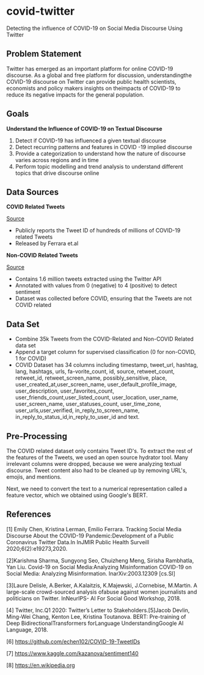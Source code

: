 # covid-twitter
Detecting the influence of COVID-19 on Social Media Discourse Using Twitter

## Problem Statement
Twitter has emerged as an important platform for online COVID-19 discourse. As a global and free platform for discussion, understandingthe COVID-19 discourse on Twitter can provide public health scientists, economists and policy makers insights on theimpacts of COVID-19 to reduce its negative impacts for the general population.

## Goals 
**Understand the Influence of COVID-19 on Textual Discourse**
1. Detect if COVID-19 has influenced a given textual discourse
2. Detect recurring patterns and features in COVID -19 implied discourse
3. Provide a categorization to understand how the nature of discourse varies across regions and in time
4. Perform topic modelling and trend analysis to understand different topics that drive discourse online

## Data Sources
**COVID Related Tweets**

[Source](https://github.com/echen102/COVID-19-TweetIDs)
- Publicly reports the Tweet ID of hundreds of millions of COVID-19 related Tweets
- Released by Ferrara et.al

**Non-COVID Related Tweets**

[Source](https://www.kaggle.com/kazanova/sentiment140)
- Contains 1.6 million tweets extracted using the Twitter API
- Annotated with values from 0 (negative) to 4 (positive) to detect sentiment
- Dataset was collected before COVID, ensuring that the Tweets are not COVID related

## Data Set
- Combine 35k Tweets from the COVID-Related and Non-COVID Related data set
- Append a target column for supervised classification (0 for non-COVID, 1 for COVID)
- COVID Dataset has 34 columns including  timestamp,  tweet_url,  hashtag,  lang,  hashtags,  urls,  fa-vorite_count, id, source, retweet_count, retweet_id, retweet_screen_name, possibly_sensitive, place, user_created_at,user_screen_name,    user_default_profile_image,    user_description,    user_favorites_count,    user_friends_count,user_listed_count,  user_location,  user_name,  user_screen_name,  user_statuses_count,  user_time_zone,  user_urls,user_verified, in_reply_to_screen_name, in_reply_to_status_id,in_reply_to_user_id and text.



## Pre-Processing
The COVID related dataset only contains Tweet ID's. To extract the rest of the features of the Tweets, we used an open source hydrator tool.  Many irrelevant columns were dropped, because we were analyzing textual discourse. Tweet content also had to be cleaned up by removing URL's, emojis, and mentions.

Next, we need to convert the text to a numerical representation called a feature vector, which we obtained using Google's BERT.

## References
[1] Emily Chen, Kristina Lerman, Emilio Ferrara. Tracking Social Media Discourse About the COVID-19 Pandemic:Development of a Public Coronavirus Twitter Data.In InJMIR Public Health Surveill 2020;6(2):e19273,2020.

[2]Karishma Sharma, Sungyong Seo, Chuizheng Meng, Sirisha Rambhatla, Yan Liu.  Covid-19 on Social Media:Analyzing Misinformation COVID-19 on Social Media: Analyzing Misinformation. InarXiv:2003.12309 [cs.SI]

[3]Laure Delisle, A.Berker, A.Kalaitzis, K.Majewski, J.Cornebise, M.Martin. A large-scale crowd-sourced analysis ofabuse against women journalists and politicians on Twitter. InNeurIPS- AI For Social Good Workshop, 2018.

[4]  Twitter, Inc.Q1 2020: Twitter’s Letter to Stakeholders.[5]Jacob Devlin, Ming-Wei Chang, Kenton Lee, Kristina Toutanova.  BERT: Pre-training of Deep BidirectionalTransformers forLanguage UnderstandingGoogle AI Language, 2018.

[6]  https://github.com/echen102/COVID-19-TweetIDs

[7]  https://www.kaggle.com/kazanova/sentiment140

[8]  https://en.wikipedia.org







